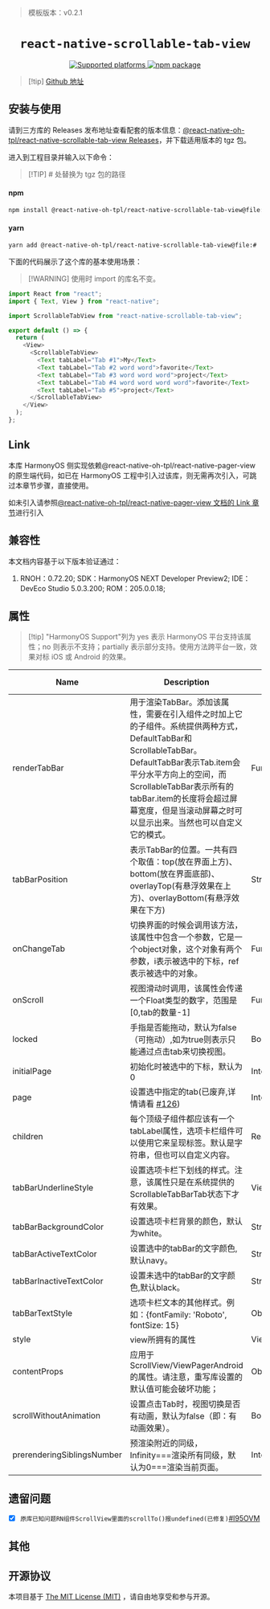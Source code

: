 <!-- {% raw %} -->
> 模板版本：v0.2.1

<p align="center">
  <h1 align="center"> <code>react-native-scrollable-tab-view</code> </h1>
</p>
<p align="center">
    <a href="https://github.com/react-native-oh-library/react-native-scrollable-tab-view">
        <img src="https://img.shields.io/badge/platforms-android%20|%20ios%20|%20harmony%20-lightgrey.svg" alt="Supported platforms" />
    </a>
    <a href="https://badge.fury.io/js/react-native-scrollable-tab-view">
        <img src="https://badge.fury.io/js/react-native-scrollable-tab-view.svg" alt="npm package" />
    </a>
</p>

> [!tip] [Github 地址](https://github.com/react-native-oh-library/react-native-scrollable-tab-view)

## 安装与使用

请到三方库的 Releases 发布地址查看配套的版本信息：[@react-native-oh-tpl/react-native-scrollable-tab-view Releases](https://github.com/react-native-oh-library/react-native-scrollable-tab-view/releases)，并下载适用版本的 tgz 包。

进入到工程目录并输入以下命令：

> [!TIP] # 处替换为 tgz 包的路径

<!-- tabs:start -->

#### **npm**

```bash
npm install @react-native-oh-tpl/react-native-scrollable-tab-view@file:#
```

#### **yarn**

```bash
yarn add @react-native-oh-tpl/react-native-scrollable-tab-view@file:#
```

<!-- tabs:end -->

下面的代码展示了这个库的基本使用场景：

> [!WARNING] 使用时 import 的库名不变。

```js
import React from "react";
import { Text, View } from "react-native";

import ScrollableTabView from "react-native-scrollable-tab-view";

export default () => {
  return (
    <View>
      <ScrollableTabView>
        <Text tabLabel="Tab #1">My</Text>
        <Text tabLabel="Tab #2 word word">favorite</Text>
        <Text tabLabel="Tab #3 word word word">project</Text>
        <Text tabLabel="Tab #4 word word word word">favorite</Text>
        <Text tabLabel="Tab #5">project</Text>
      </ScrollableTabView>
    </View>
  );
};
```

## Link

本库 HarmonyOS 侧实现依赖@react-native-oh-tpl/react-native-pager-view 的原生端代码，如已在 HarmonyOS 工程中引入过该库，则无需再次引入，可跳过本章节步骤，直接使用。

如未引入请参照[@react-native-oh-tpl/react-native-pager-view 文档的 Link 章节](https://gitee.com/react-native-oh-library/usage-docs/blob/de61c0d0684afb8fb93228aeaa3e7961d58682cf/zh-cn/react-native-pager-view.md#link)进行引入

## 兼容性

本文档内容基于以下版本验证通过：

1. RNOH：0.72.20; SDK：HarmonyOS NEXT Developer Preview2; IDE：DevEco Studio 5.0.3.200; ROM：205.0.0.18;

## 属性

> [!tip] "HarmonyOS Support"列为 yes 表示 HarmonyOS 平台支持该属性；no 则表示不支持；partially 表示部分支持。使用方法跨平台一致，效果对标 iOS 或 Android 的效果。

| Name                       | Description                                                                                                                                                                                                                                                                                 | Type                 | Required | Platform     | HarmonyOS Support |
| -------------------------- | ------------------------------------------------------------------------------------------------------------------------------------------------------------------------------------------------------------------------------------------------------------------------------------------- | -------------------- | -------- | ------------ | ----------------- |
| renderTabBar               | 用于渲染TabBar。添加该属性，需要在引入组件之时加上它的子组件。系统提供两种方式，DefaultTabBar和ScrollableTabBar。DefaultTabBar表示Tab.item会平分水平方向上的空间，而ScrollableTabBar表示所有的tabBar.item的长度将会超过屏幕宽度，但是当滚动屏幕之时可以显示出来。当然也可以自定义它的模式。 | Function             | 否       | ios，android | yes               |
| tabBarPosition             | 表示TabBar的位置。一共有四个取值：top(放在界面上方)、bottom(放在界面底部)、overlayTop(有悬浮效果在上方)、overlayBottom(有悬浮效果在下方)                                                                                                                                                    | String               | 否       | ios，android | yes               |
| onChangeTab                | 切换界面的时候会调用该方法，该属性中包含一个参数，它是一个object对象，这个对象有两个参数，i表示被选中的下标，ref表示被选中的对象。                                                                                                                                                          | Function             | 否       | ios，android | yes               |
| onScroll                   | 视图滑动时调用，该属性会传递一个Float类型的数字，范围是[0,tab的数量-1]                                                                                                                                                                                                                      | Function             | 否       | ios，android | yes               |
| locked                     | 手指是否能拖动，默认为false（可拖动）,如为true则表示只能通过点击tab来切换视图。                                                                                                                                                                                                             | Bool                 | 否       | ios，android | yes               |
| initialPage                | 初始化时被选中的下标，默认为0                                                                                                                                                                                                                                                               | Integer              | 否       | ios，android | yes               |
| page                       | 设置选中指定的tab(已废弃,详情请看 [#126](https://github.com/ptomasroos/react-native-scrollable-tab-view/issues/126))                                                                                                                                                                        | Integer              | 否       | ios,android  | no                |
| children                   | 每个顶级子组件都应该有一个tabLabel属性，选项卡栏组件可以使用它来呈现标签。默认是字符串，但也可以自定义内容。                                                                                                                                                                                | ReactComponents      | 否       | ios，android | yes               |
| tabBarUnderlineStyle       | 设置选项卡栏下划线的样式。注意，该属性只是在系统提供的ScrollableTabBarTab状态下才有效果。                                                                                                                                                                                                   | View.propTypes.style | 否       | ios，android | yes               |
| tabBarBackgroundColor      | 设置选项卡栏背景的颜色，默认为white。                                                                                                                                                                                                                                                       | String               | 否       | ios，android | yes               |
| tabBarActiveTextColor      | 设置选中的tabBar的文字颜色,默认navy。                                                                                                                                                                                                                                                       | String               | 否       | ios，android | yes               |
| tabBarInactiveTextColor    | 设置未选中的tabBar的文字颜色,默认black。                                                                                                                                                                                                                                                    | String               | 否       | android,ios  | yes               |
| tabBarTextStyle            | 选项卡栏文本的其他样式。例如：{fontFamily: 'Roboto', fontSize: 15}                                                                                                                                                                                                                          | Object               | 否       | android,ios  | yes               |
| style                      | view所拥有的属性                                                                                                                                                                                                                                                                            | View.propTypes.style | 否       | android,ios  | yes               |
| contentProps               | 应用于ScrollView/ViewPagerAndroid的属性。请注意，重写库设置的默认值可能会破坏功能；                                                                                                                                                                                                         | Object               | 否       | android,ios  | yes               |
| scrollWithoutAnimation     | 设置点击Tab时，视图切换是否有动画，默认为false（即：有动画效果）。                                                                                                                                                                                                                          | Bool                 | 否       | android,ios  | yes               |
| prerenderingSiblingsNumber | 预渲染附近的同级，Infinity===渲染所有同级，默认为0===渲染当前页面。                                                                                                                                                                                                                         | Integer              | 否       | android,ios  | yes               |

## 遗留问题

- [x] `原库已知问题RN组件ScrollView里面的scrollTo()报undefined(已修复)`[#I95OVM](https://gitee.com/react-native-oh-library/usage-docs/issues/I95OVM)

## 其他

## 开源协议

本项目基于 [The MIT License (MIT)](https://www.mit-license.org/) ，请自由地享受和参与开源。

<!-- {% endraw %} -->